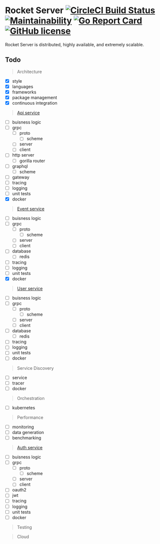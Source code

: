 # Rocket Server [![CircleCI Build Status](https://circleci.com/gh/rocket-science-inc/rocket-server.svg?style=svg)](https://circleci.com/gh/rocket-science-inc/rocket-server) [![Maintainability](https://api.codeclimate.com/v1/badges/a8c3bb87dc62e5e486cd/maintainability)](https://codeclimate.com/github/rocket-science-inc/rocket-server/maintainability) [![Go Report Card](https://goreportcard.com/badge/github.com/rocket-science-inc/rocket-server)](https://goreportcard.com/report/github.com/rocket-science-inc/rocket-server) [![GitHub license](https://img.shields.io/badge/license-MIT-blue.svg)](https://raw.githubusercontent.com/rocket-science-inc/rocket-server/master/LICENSE)

Rocket Server is distributed, highly available, and extremely scalable.

## Todo

> Architecture
- [x] style
- [x] languages
- [x] frameworks
- [x] package management
- [x] continuous integration

> [Api service](https://github.com/rocket-science-inc/rocket-server/tree/master/server/api)
- [ ] buisness logic
- [ ] grpc
    - [ ] proto
        - [ ] scheme
    - [ ] server
    - [ ] client
- [ ] http server
    - [ ] gorilla router
- [ ] graphql
    - [ ] scheme
- [ ] gateway
- [ ] tracing
- [ ] logging
- [ ] unit tests
- [x] docker

> [Event service](https://github.com/rocket-science-inc/rocket-server/tree/master/server/events)
- [ ] buisness logic
- [ ] grpc
    - [ ] proto
        - [ ] scheme
    - [ ] server
    - [ ] client
- [ ] database
    - [ ] redis
- [ ] tracing
- [ ] logging
- [ ] unit tests
- [x] docker

> [User service](https://github.com/rocket-science-inc/rocket-server/tree/master/server/users)
- [ ] buisness logic
- [ ] grpc
    - [ ] proto
        - [ ] scheme
    - [ ] server
    - [ ] client
- [ ] database
    - [ ] redis
- [ ] tracing
- [ ] logging
- [ ] unit tests
- [ ] docker

> Service Discovery
- [ ] service
- [ ] tracer
- [ ] docker

> Orchestration
- [ ] kubernetes

> Performance
- [ ] monitoring
- [ ] data generation
- [ ] benchmarking

> [Auth service](https://github.com/rocket-science-inc/rocket-server/tree/master/server/auth)
- [ ] buisness logic
- [ ] grpc
    - [ ] proto
        - [ ] scheme
    - [ ] server
    - [ ] client
- [ ] oauth2
- [ ] jwt
- [ ] tracing
- [ ] logging
- [ ] unit tests
- [ ] docker

> Testing

> Cloud
